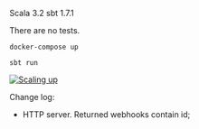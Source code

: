 Scala 3.2
sbt 1.7.1

There are no tests.

```
docker-compose up

sbt run
```

[![Scaling up](https://img.youtube.com/vi/sx0rD1__mOQ/0.jpg)](https://www.youtube.com/watch?v=sx0rD1__mOQ)

Change log:
- HTTP server. Returned webhooks contain id;
